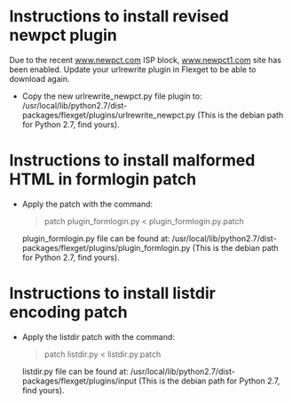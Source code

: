 Instructions to install revised newpct plugin
=============================================
Due to the recent www.newpct.com ISP block, www.newpct1.com site has been enabled. Update your urlrewrite plugin in Flexget to be able to download again.

- Copy the new urlrewrite_newpct.py file plugin to:
  /usr/local/lib/python2.7/dist-packages/flexget/plugins/urlrewrite_newpct.py
  (This is the debian path for Python 2.7, find yours).

Instructions to install malformed HTML in formlogin patch
=========================================================

- Apply the patch with the command:
  > patch plugin_formlogin.py < plugin_formlogin.py.patch

  plugin_formlogin.py file can be found at:
    /usr/local/lib/python2.7/dist-packages/flexget/plugins/plugin_formlogin.py
    (This is the debian path for Python 2.7, find yours).

Instructions to install listdir encoding patch
==============================================

- Apply the listdir patch with the command:
  > patch listdir.py < listdir.py.patch

  listdir.py file can be found at:
    /usr/local/lib/python2.7/dist-packages/flexget/plugins/input
    (This is the debian path for Python 2.7, find yours).

